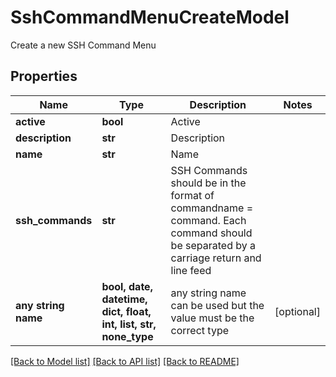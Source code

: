 # SshCommandMenuCreateModel

Create a new SSH Command Menu

## Properties
Name | Type | Description | Notes
------------ | ------------- | ------------- | -------------
**active** | **bool** | Active | 
**description** | **str** | Description | 
**name** | **str** | Name | 
**ssh_commands** | **str** | SSH Commands should be in the format of commandname &#x3D; command.  Each command should be separated by a carriage return and line feed | 
**any string name** | **bool, date, datetime, dict, float, int, list, str, none_type** | any string name can be used but the value must be the correct type | [optional]

[[Back to Model list]](../README.md#documentation-for-models) [[Back to API list]](../README.md#documentation-for-api-endpoints) [[Back to README]](../README.md)


